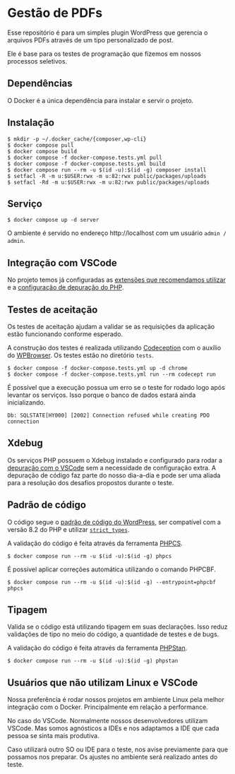 # Gestão de PDFs

Esse repositório é para um simples plugin WordPress que gerencia o arquivos PDFs através de um tipo personalizado de post. 

Ele é base para os testes de programação que fizemos em nossos processos seletivos.

## Dependências

O Docker é a única dependência para instalar e servir o projeto.

## Instalação

```
$ mkdir -p ~/.docker_cache/{composer,wp-cli} 
$ docker compose pull
$ docker compose build
$ docker compose -f docker-compose.tests.yml pull
$ docker compose -f docker-compose.tests.yml build
$ docker compose run --rm -u $(id -u):$(id -g) composer install
$ setfacl -R -m u:$USER:rwx -m u:82:rwx public/packages/uploads 
$ setfacl -Rd -m u:$USER:rwx -m u:82:rwx public/packages/uploads 
```

## Serviço

```
$ docker compose up -d server
```

O ambiente é servido no endereço http://localhost com um usuário `admin / admin`.

## Integração com VSCode

No projeto temos já configuradas as [extensões que recomendamos utilizar](.vscode/extensions.json) e a [configuração de depuração do PHP](.vscode/launch.json).

## Testes de aceitação

Os testes de aceitação ajudam a validar se as requisições da aplicação estão funcionando conforme esperado.

A construção dos testes é realizada utilizando [Codeception](https://codeception.com/) com o auxílio do [WPBrowser](https://github.com/lucatume/wp-browser). Os testes estão no diretório `tests`.

```
$ docker compose -f docker-compose.tests.yml up -d chrome
$ docker compose -f docker-compose.tests.yml run --rm codecept run
```
É possível que a execução possua um erro se o teste for rodado logo após levantar os serviços. Isso porque o banco de dados estará ainda inicializando.

```
Db: SQLSTATE[HY000] [2002] Connection refused while creating PDO connection
```

## Xdebug

Os serviços PHP possuem o Xdebug instalado e configurado para rodar a [depuração com o VSCode](https://code.visualstudio.com/docs/editor/debugging) sem a necessidade de configuração extra. A depuração de código faz parte do nosso dia-a-dia e pode ser uma aliada para a resolução dos desafios propostos durante o teste.

## Padrão de código

O código segue o [padrão de código do WordPress](https://developer.wordpress.org/coding-standards/wordpress-coding-standards/php/), ser compatível com a versão 8.2 do PHP e utilizar [`strict_types`](https://www.php.net/manual/en/language.types.declarations.php#language.types.declarations.strict).

A validação do código é feita através da ferramenta [PHPCS](https://github.com/squizlabs/PHP_CodeSniffer).

```
$ docker compose run --rm -u $(id -u):$(id -g) phpcs
```

É possível aplicar correções automática utilizando o comando PHPCBF.

```
$ docker compose run --rm -u $(id -u):$(id -g) --entrypoint=phpcbf phpcs
```

## Tipagem

Valida se o código está utilizando tipagem em suas declarações. Isso reduz validações de tipo no meio do código, a quantidade de testes e de bugs.

A validação do código é feita através da ferramenta [PHPStan](https://phpstan.org/).

```
$ docker compose run --rm -u $(id -u):$(id -g) phpstan
```

## Usuários que não utilizam Linux e VSCode

Nossa preferência é rodar nossos projetos em ambiente Linux pela melhor integração com o Docker. Principalmente em relação a performance.

No caso do VSCode. Normalmente nossos desenvolvedores utilizam VSCode. Mas somos agnósticos a IDEs e nos adaptamos a IDE que cada pessoa se sinta mais produtiva.

Caso utilizará outro SO ou IDE para o teste, nos avise previamente para que possamos nos preparar. Os ajustes no ambiente será realizado antes do teste.
